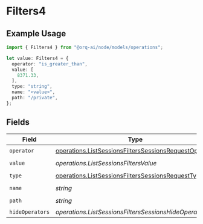 # Filters4

## Example Usage

```typescript
import { Filters4 } from "@orq-ai/node/models/operations";

let value: Filters4 = {
  operator: "is_greater_than",
  value: [
    8371.33,
  ],
  type: "string",
  name: "<value>",
  path: "/private",
};
```

## Fields

| Field                                                                                                                          | Type                                                                                                                           | Required                                                                                                                       | Description                                                                                                                    |
| ------------------------------------------------------------------------------------------------------------------------------ | ------------------------------------------------------------------------------------------------------------------------------ | ------------------------------------------------------------------------------------------------------------------------------ | ------------------------------------------------------------------------------------------------------------------------------ |
| `operator`                                                                                                                     | [operations.ListSessionsFiltersSessionsRequestOperator](../../models/operations/listsessionsfilterssessionsrequestoperator.md) | :heavy_check_mark:                                                                                                             | N/A                                                                                                                            |
| `value`                                                                                                                        | *operations.ListSessionsFiltersValue*                                                                                          | :heavy_check_mark:                                                                                                             | N/A                                                                                                                            |
| `type`                                                                                                                         | [operations.ListSessionsFiltersSessionsRequestType](../../models/operations/listsessionsfilterssessionsrequesttype.md)         | :heavy_check_mark:                                                                                                             | N/A                                                                                                                            |
| `name`                                                                                                                         | *string*                                                                                                                       | :heavy_check_mark:                                                                                                             | N/A                                                                                                                            |
| `path`                                                                                                                         | *string*                                                                                                                       | :heavy_check_mark:                                                                                                             | N/A                                                                                                                            |
| `hideOperators`                                                                                                                | *operations.ListSessionsFiltersSessionsHideOperators*[]                                                                        | :heavy_minus_sign:                                                                                                             | N/A                                                                                                                            |